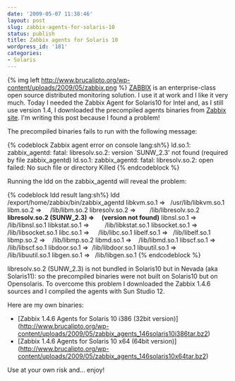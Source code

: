 ```yaml
---
date: '2009-05-07 11:38:46'
layout: post
slug: zabbix-agents-for-solaris-10
status: publish
title: Zabbix agents for Solaris 10
wordpress_id: '181'
categories:
- Solaris
---
```


{% img left http://www.brucalipto.org/wp-content/uploads/2009/05/zabbix.png %} [ZABBIX](http://www.zabbix.com) is an enterprise-class open source distributed monitoring solution. I use it at work and I like it very much. Today I needed the Zabbix Agent for Solaris10 for Intel and, as I still use version 1.4, I downloaded the precompiled agents binaries from [Zabbix site](http://www.zabbix.com/download.php). I'm writing this post because I found a problem!

The precompiled binaries fails to run with the following message:

{% codeblock Zabbix agent error on console lang:sh%}
ld.so.1: zabbix_agentd: fatal: libresolv.so.2: version `SUNW_2.3' not found (required by file zabbix_agentd)
ld.so.1: zabbix_agentd: fatal: libresolv.so.2: open failed: No such file or directory
Killed
{% endcodeblock %}

Running the ldd on the zabbix_agentd will reveal the problem:

{% codeblock ldd result lang:sh%}
ldd /export/home/zabbix/bin/zabbix_agentd
libkvm.so.1 =>   /usr/lib/libkvm.so.1
libm.so.2 =>     /lib/libm.so.2
libresolv.so.2 =>        /lib/libresolv.so.2
**libresolv.so.2 (SUNW_2.3) =>     (version not found)**
libnsl.so.1 =>   /lib/libnsl.so.1
libkstat.so.1 =>         /lib/libkstat.so.1
libsocket.so.1 =>        /lib/libsocket.so.1
libc.so.1 =>     /lib/libc.so.1
libelf.so.1 =>   /lib/libelf.so.1
libmp.so.2 =>    /lib/libmp.so.2
libmd.so.1 =>    /lib/libmd.so.1
libscf.so.1 =>   /lib/libscf.so.1
libdoor.so.1 =>  /lib/libdoor.so.1
libuutil.so.1 =>         /lib/libuutil.so.1
libgen.so.1 =>   /lib/libgen.so.1
{% endcodeblock %}

libresolv.so.2 (SUNW_2.3) is not bundled in Solaris10 but in Nevada (aka Solaris11): so the precompiled binaries were not built on Solaris10 but on Opensolaris. To overcome this problem I downloaded the Zabbix 1.4.6 sources and I compiled the agents with Sun Studio 12.

Here are my own binaries:
* [Zabbix 1.4.6 Agents for Solaris 10 i386 (32bit version)] (http://www.brucalipto.org/wp-content/uploads/2009/05/zabbix_agents_146solaris10i386tar.bz2)
* [Zabbix 1.4.6 Agents for Solaris 10 x64 (64bit version)] (http://www.brucalipto.org/wp-content/uploads/2009/05/zabbix_agents_146solaris10x64tar.bz2)

Use at your own risk and... enjoy!
